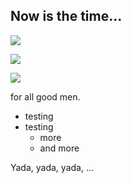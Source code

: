 ## Now is the time...


![](github.com/ADavidBailey/Practice-Bidding-Scenarios/blob/main/images/PBS-Shortcuts.png)


![](AdavidBailey./images/PBS-Shortcuts.png)

![](./images/PBS-Shortcuts.png)


for all good men.

- testing
- testing
  - more
  - and more

Yada, yada, yada, ...

